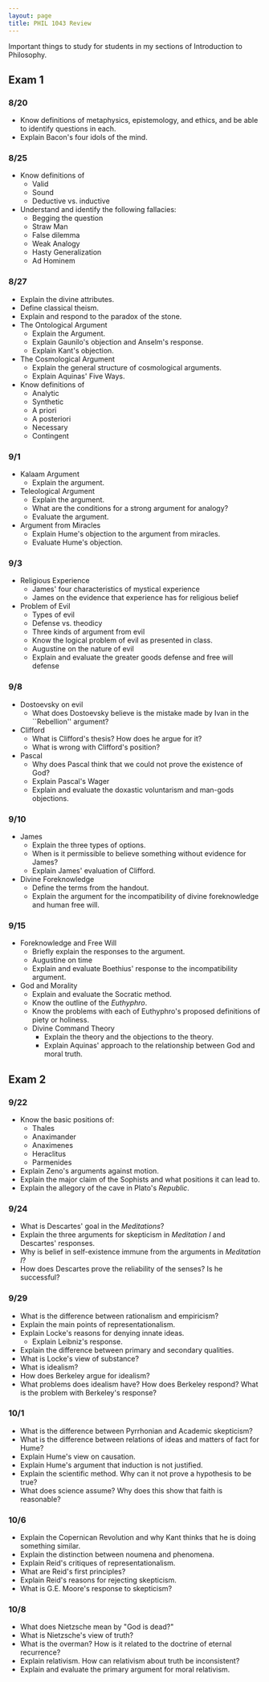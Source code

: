 ```yaml
---
layout: page
title: PHIL 1043 Review
---
```




Important things to study for students in my sections of Introduction to Philosophy.

## Exam 1 ##

### 8/20 ###

* Know definitions of metaphysics, epistemology, and ethics, and be able to identify questions in each.
* Explain Bacon's four idols of the mind.

### 8/25 ###

* Know definitions of
    * Valid
    * Sound
    * Deductive vs. inductive
* Understand and identify the following fallacies:
    * Begging the question
    * Straw Man
    * False dilemma
    * Weak Analogy
    * Hasty Generalization
    * Ad Hominem

### 8/27 ###

* Explain the divine attributes.
* Define classical theism.
* Explain and respond to the paradox of the stone.
* The Ontological Argument
    * Explain the Argument.
    * Explain Gaunilo's objection and Anselm's response.
    * Explain Kant's objection.
* The Cosmological Argument
    * Explain the general structure of cosmological arguments.
    * Explain Aquinas' Five Ways.
* Know definitions of
    * Analytic
    * Synthetic
    * A priori
    * A posteriori
    * Necessary
    * Contingent

### 9/1 ###

* Kalaam Argument
    * Explain the argument.
* Teleological Argument
    * Explain the argument.
    * What are the conditions for a strong argument for analogy?
    * Evaluate the argument.
* Argument from Miracles
    * Explain Hume's objection to the argument from miracles.
    * Evaluate Hume's objection.

### 9/3 ###

* Religious Experience
    * James' four characteristics of mystical experience
    * James on the evidence that experience has for religious belief 
* Problem of Evil
    * Types of evil
    * Defense vs. theodicy
    * Three kinds of argument from evil
    * Know the logical problem of evil as presented in class.
    * Augustine on the nature of evil
    * Explain and evaluate the greater goods defense and free will defense

### 9/8 ###

* Dostoevsky on evil
    * What does Dostoevsky believe is the mistake made by Ivan in the ``Rebellion'' argument?
* Clifford
    * What is Clifford's thesis? How does he argue for it?
    * What is wrong with Clifford's position?
* Pascal
    * Why does Pascal think that we could not prove the existence of God?
    * Explain Pascal's Wager
    * Explain and evaluate the doxastic voluntarism and man-gods objections.

### 9/10 ###

* James
    * Explain the three types of options.
    * When is it permissible to believe something without evidence for James?
    * Explain James' evaluation of Clifford.
* Divine Foreknowledge
    * Define the terms from the handout.
    * Explain the argument for the incompatibility of divine foreknowledge and human free will.

### 9/15 ###

* Foreknowledge and Free Will
    * Briefly explain the responses to the argument.
    * Augustine on time
    * Explain and evaluate Boethius' response to the incompatibility argument.
* God and Morality
    * Explain and evaluate the Socratic method.
    * Know the outline of the *Euthyphro*.
    * Know the problems with each of Euthyphro's proposed definitions of piety or holiness.
    * Divine Command Theory
        * Explain the theory and the objections to the theory.
        * Explain Aquinas' approach to the relationship between God and moral truth.

## Exam 2 ##

### 9/22 ###

* Know the basic positions of:
    * Thales
    * Anaximander
    * Anaximenes
    * Heraclitus
    * Parmenides
* Explain Zeno's arguments against motion.
* Explain the major claim of the Sophists and what positions it can lead to.
* Explain the allegory of the cave in Plato's *Republic*.

### 9/24 ###

* What is Descartes' goal in the *Meditations*?
* Explain the three arguments for skepticism in *Meditation I* and Descartes' responses.
* Why is belief in self-existence immune from the arguments in *Meditation I*?
* How does Descartes prove the reliability of the senses? Is he successful?

### 9/29 ###

* What is the difference between rationalism and empiricism?
* Explain the main points of representationalism.
* Explain Locke's reasons for denying innate ideas.
    * Explain Leibniz's response.
* Explain the difference between primary and secondary qualities.
* What is Locke's view of substance?
* What is idealism?
* How does Berkeley argue for idealism?
* What problems does idealism have? How does Berkeley respond? What is the problem with Berkeley's response?

### 10/1 ###

* What is the difference between Pyrrhonian and Academic skepticism?
* What is the difference between relations of ideas and matters of fact for Hume?
* Explain Hume's view on causation.
* Explain Hume's argument that induction is not justified.
* Explain the scientific method. Why can it not prove a hypothesis to be true?
* What does science assume? Why does this show that faith is reasonable?

### 10/6 ###

* Explain the Copernican Revolution and why Kant thinks that he is doing something similar.
* Explain the distinction between noumena and phenomena.
* Explain Reid's critiques of representationalism.
* What are Reid's first principles?
* Explain Reid's reasons for rejecting skepticism.
* What is G.E. Moore's response to skepticism?

### 10/8 ###

* What does Nietzsche mean by "God is dead?"
* What is Nietzsche's view of truth?
* What is the overman? How is it related to the doctrine of eternal recurrence?
* Explain relativism. How can relativism about truth be inconsistent?
* Explain and evaluate the primary argument for moral relativism.

<!-- # Sample Questions # -->

<!-- 1. Which of the following, if successful, would be the best objection to the Ontological Argument?  -->
<!--     1. There are cultures with limited, finite gods. -->
<!--     2. The argument could be used to prove that a greatest conceivable island exists. -->
<!--     3. There could not be an infinite series of causes of motion. -->
<!--     4. ***It is impossible for God to exist.*** -->
<!-- 2. For Pascal, belief in the existence of God  -->
<!--     1. ***is like making a bet that you cannot lose.*** -->
<!--     2. is like believing in the existence of a four-sided triangle. -->
<!--     3. is based on good evidence. -->
<!--     4. is always irrational. -->
<!-- 5. If a valid argument has a false conclusion, which of the following must be true? -->
<!--     6. ***It has at least one false premise.*** -->
<!--     7. It has all false premises. -->
<!--     8. None of the above, valid arguments cannot have false conclusions. -->

<!-- ## Short Answer ## -->

<!-- **Question:** Describe the difference between the logical, the evidential, and the existential problems of evil. That is, what do each attempt to prove? -->
          
<!-- **Answer:** The logical problem of evil attempts to show that the existence of God is logically incompatible with the existence of evil or suffering. The evidential problem attempts to show that the existence of God is unlikely given the existenence of this much suffering. The existential problem attempts to show that a person's life can have no meaning given the suffering they have experienced in the world. -->

<!-- ## Essay ## -->

<!-- Which argument for the existence of God do you think is strongest? For that argument, do the following: -->

<!-- 1. Explain the argument. -->
<!-- 2. Explain the strongest objection to the argument. -->
<!-- 3. Present the best response to the objection. -->
 
 




